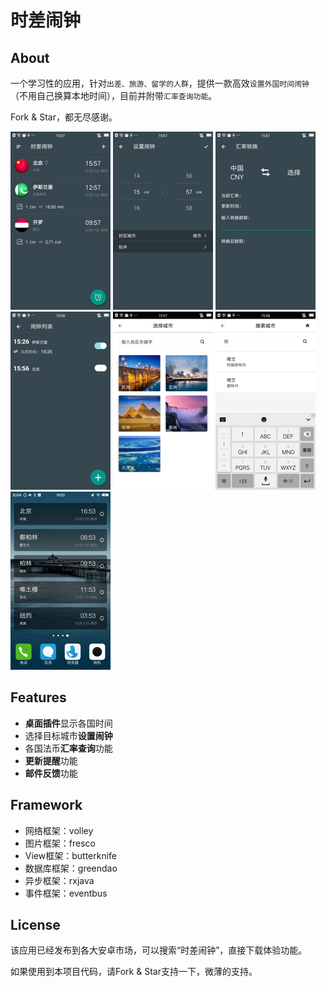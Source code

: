 时差闹钟
================================

## About
一个学习性的应用，针对`出差、旅游、留学的人群`，提供一款高效`设置外国时间闹钟`（不用自己换算本地时间），目前并附带`汇率查询功能`。  

Fork & Star，都无尽感谢。

![Sample 2](art/Screenshot_5_160.png) ![Sample 1](art/Screenshot_1_160.png) ![Sample 2](art/Screenshot_4_160.png) ![Sample 2](art/Screenshot_2_160.png) ![Sample 2](art/Screenshot_3_160.png) ![Sample 2](art/Screenshot_6_160.png) ![Sample 2](art/Screenshot_7_160.png) 

## Features
* **桌面插件**显示各国时间
* 选择目标城市**设置闹钟**
* 各国法币**汇率查询**功能
* **更新提醒**功能
* **邮件反馈**功能

## Framework
* 网络框架：volley
* 图片框架：fresco
* View框架：butterknife
* 数据库框架：greendao
* 异步框架：rxjava
* 事件框架：eventbus

## License
该应用已经发布到各大安卓市场，可以搜索“时差闹钟”，直接下载体验功能。  

如果使用到本项目代码，请Fork & Star支持一下，微薄的支持。

